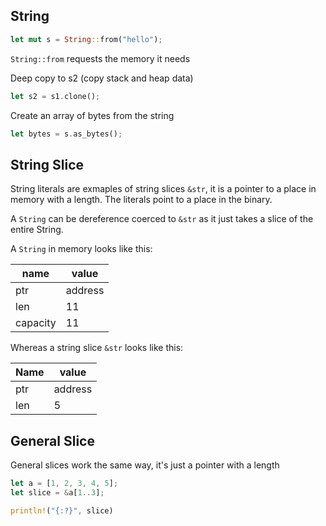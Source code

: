 ## String

```rust
let mut s = String::from("hello");
```

`String::from` requests the memory it needs

Deep copy to s2 (copy stack and heap data)

```rust
let s2 = s1.clone();
```

Create an array of bytes from the string

```rust
let bytes = s.as_bytes();
```

## String Slice

String literals are exmaples of string slices `&str`, it is a pointer to a place in memory with a length. The literals point to a place in the binary.

A `String` can be dereference coerced to `&str` as it just takes a slice of the entire String.

A `String` in memory looks like this:

| name     | value   |
| -------- | ------- |
| ptr      | address |
| len      | 11      |
| capacity | 11      |

Whereas a string slice `&str` looks like this:

| Name | value   |
| ---- | ------- |
| ptr  | address |
| len  | 5       |

## General Slice

General slices work the same way, it's just a pointer with a length

```rust
let a = [1, 2, 3, 4, 5];
let slice = &a[1..3];

println!("{:?}", slice)
```
